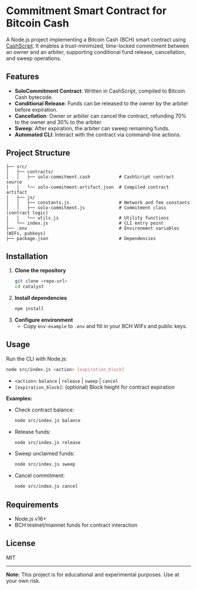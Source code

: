 # Commitment Smart Contract for Bitcoin Cash

A Node.js project implementing a Bitcoin Cash (BCH) smart contract using [CashScript](https://cashscript.org/). It enables a trust-minimized, time-locked commitment between an owner and an arbiter, supporting conditional fund release, cancellation, and sweep operations.

## Features
- **SoloCommitment Contract**: Written in CashScript, compiled to Bitcoin Cash bytecode.
- **Conditional Release**: Funds can be released to the owner by the arbiter before expiration.
- **Cancellation**: Owner or arbiter can cancel the contract, refunding 70% to the owner and 30% to the arbiter.
- **Sweep**: After expiration, the arbiter can sweep remaining funds.
- **Automated CLI**: Interact with the contract via command-line actions.

## Project Structure
```
├── src/
│   ├── contracts/
│   │   ├── solo-commitment.cash           # CashScript contract source
│   │   └── solo-commitment-artifact.json  # Compiled contract artifact
│   ├── js/
│   │   ├── constants.js                   # Network and fee constants
│   │   ├── solo-commitment.js             # Commitment class (contract logic)
│   │   └── utils.js                       # Utility functions
│   └── index.js                           # CLI entry point
├── .env                                   # Environment variables (WIFs, pubkeys)
├── package.json                           # Dependencies
```

## Installation
1. **Clone the repository**
   ```sh
   git clone <repo-url>
   cd catalyst
   ```
2. **Install dependencies**
   ```sh
   npm install
   ```
3. **Configure environment**
   - Copy `env-example` to `.env` and fill in your BCH WIFs and public keys.

## Usage
Run the CLI with Node.js:
```sh
node src/index.js <action> [expiration_block]
```
- `<action>`: `balance` | `release` | `sweep` | `cancel`
- `[expiration_block]`: (optional) Block height for contract expiration

**Examples:**
- Check contract balance:
  ```sh
  node src/index.js balance
  ```
- Release funds:
  ```sh
  node src/index.js release
  ```
- Sweep unclaimed funds:
  ```sh
  node src/index.js sweep
  ```
- Cancel commitment:
  ```sh
  node src/index.js cancel
  ```

## Requirements
- Node.js v16+
- BCH testnet/mainnet funds for contract interaction

## License
MIT

---
**Note:** This project is for educational and experimental purposes. Use at your own risk.
